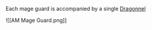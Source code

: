 Each mage guard is accompanied by a single [Dragonnel](https://5e.tools/bestiary.html#dragonnel_ftd)

![[AM Mage Guard.png]]